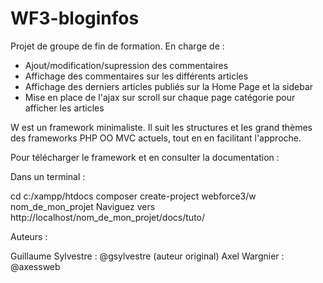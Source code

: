 # WF3-bloginfos
Projet de groupe de fin de formation. 
En charge de : 
- Ajout/modification/supression des commentaires
- Affichage des commentaires sur les différents articles 
- Affichage des derniers articles publiés sur la Home Page et la sidebar
- Mise en place de l'ajax sur scroll sur chaque page catégorie pour afficher les articles

W est un framework minimaliste. Il suit les structures et les grand thèmes des frameworks PHP OO MVC actuels, tout en en facilitant l'approche.

Pour télécharger le framework et en consulter la documentation :

Dans un terminal :

cd c:/xampp/htdocs
composer create-project webforce3/w nom_de_mon_projet
Naviguez vers http://localhost/nom_de_mon_projet/docs/tuto/

Auteurs :

Guillaume Sylvestre : @gsylvestre (auteur original)
Axel Wargnier : @axessweb
